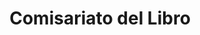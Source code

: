 ---
title: "Comisariato del Libro"
url: /quito/comisariato-del-libro-avenida-el-inca/
shop: Bücher
---